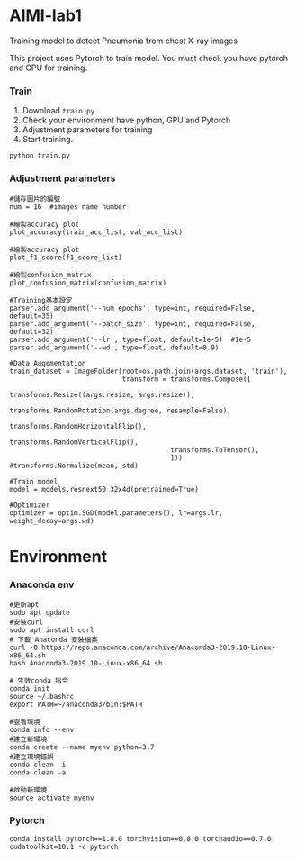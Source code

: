 # AIMI-lab1
Training model to detect Pneumonia from chest X-ray images

This project uses Pytorch to train model. You must check you have pytorch and GPU for training.

### Train
1. Download `train.py`
2. Check your environment have python, GPU and Pytorch
3. Adjustment parameters for training
4. Start training.
```
python train.py
```

### Adjustment parameters
```
#儲存圖片的編號
num = 16  #images name number

#繪製accuracy plot
plot_accuracy(train_acc_list, val_acc_list)

#繪製accuracy plot
plot_f1_score(f1_score_list)

#繪製confusion_matrix
plot_confusion_matrix(confusion_matrix)

#Training基本設定
parser.add_argument('--num_epochs', type=int, required=False, default=35)
parser.add_argument('--batch_size', type=int, required=False, default=32)
parser.add_argument('--lr', type=float, default=1e-5)  #1e-5
parser.add_argument('--wd', type=float, default=0.9)

#Data Augementation
train_dataset = ImageFolder(root=os.path.join(args.dataset, 'train'),
                            transform = transforms.Compose([
                                        transforms.Resize((args.resize, args.resize)),        
                                        transforms.RandomRotation(args.degree, resample=False),
                                        transforms.RandomHorizontalFlip(),
                                        transforms.RandomVerticalFlip(),
                                        transforms.ToTensor(),
                                        ]))  #transforms.Normalize(mean, std)

#Train model
model = models.resnext50_32x4d(pretrained=True)

#Optimizer
optimizer = optim.SGD(model.parameters(), lr=args.lr, weight_decay=args.wd)
```

# Environment
### Anaconda env
```
#更新apt
sudo apt update
#安裝curl
sudo apt install curl
# 下載 Anaconda 安裝檔案
curl -O https://repo.anaconda.com/archive/Anaconda3-2019.10-Linux-x86_64.sh
bash Anaconda3-2019.10-Linux-x86_64.sh

# 生效conda 指令
conda init
source ~/.bashrc
export PATH=~/anaconda3/bin:$PATH

#查看環境
conda info --env
#建立新環境
conda create --name myenv python=3.7
#建立環境錯誤
conda clean -i
conda clean -a

#啟動新環境
source activate myenv
```
### Pytorch
```
conda install pytorch==1.8.0 torchvision==0.8.0 torchaudio==0.7.0 cudatoolkit=10.1 -c pytorch
```

